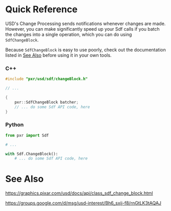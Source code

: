 # Quick Reference

USD's Change Processing sends notifications whenever changes are made.
However, you can make significantly speed up your Sdf calls if you
batch the changes into a single operation, which you can do using
`SdfChangeBlock`.

Because `SdfChangeBlock` is easy to use poorly, check out the
documentation listed in [See Also](See-Also) before using it in your own
tools.


### C++

```cpp
#include "pxr/usd/sdf/changeBlock.h"

// ...

{
	pxr::SdfChangeBlock batcher;
	// ... do some Sdf API code, here
}
```


### Python

```python
from pxr import Sdf

# ...

with Sdf.ChangeBlock():
	# ... do some Sdf API code, here
```


# See Also
https://graphics.pixar.com/usd/docs/api/class_sdf_change_block.html

https://groups.google.com/d/msg/usd-interest/Bh6_sxij-f8/rnGtLK3tAQAJ
